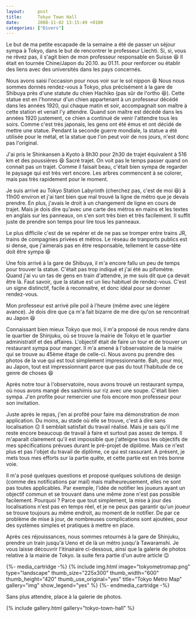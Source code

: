 ```yaml
---
layout:     post
title:      Tokyo Town Hall
date:       2008-11-02 13:15:49 +0100
categories: ["Divers"]
---
```


Le but de ma petite escapade de la semaine a été de passer un séjour sympa à Tokyo, dans le but de rencontrer le
professeur Liechti. Si, si, vous ne rêvez pas, il s'agit bien de mon professeur responsable en Suisse :laughing: Il
était en tournée Chine/Japon du 20.10. au 01.11. pour renforcer ou établir des liens avec des universités dans les
pays concernés.

<!--more-->

Nous avons saisi l'occasion pour nous voir sur le sol nippon :laughing: Nous nous sommes donnés rendez-vous à
Tokyo, plus précisément à la gare de Shibuya près d'une statute du chien Hachiko (pas sûr de l'ortho :laughing:).
Cette statue est en l'honneur d'un chien appartenant à un professeur décédé dans les années 1920, qui chaque matin
et soir, accompagnait son maître à cette station et venait l'y attendre. Quand son maître est décédé dans les
années 1920 justement, ce chien a continué de venir l'attendre tous les soirs. Comme c'est très japonais, les gens
ont été émus et ont décidé de mettre une statue. Pendant la seconde guerre mondiale, la statue a été utilisée pour
le métal, et la statue que l'on peut voir de nos jours, n'est donc pas l'original.

J'ai pris le Shinkansen à Kyoto à 8h30 pour 2h30 de trajet équivalent à 516 km et des poussières :laughing: Sacré
trajet. On voit pas le temps passer quand on connait pas un trajet. Comme il faisait beau, c'était bien sympa de
regarder le paysage qui est très vert encore. Les arbres commencent à se colorer, mais pas très rapidement pour le
moment.

Je suis arrivé au Tokyo Station Labyrinth (cherchez pas, c'est de moi :laughing:) à 11h00 environ et j'ai tant
bien que mal trouvé la ligne de métro que je devais prendre. En plus, j'avais le droit à un changement de ligne en
cours de trajet. Mais je dois dire qu'avec une carte des métros en mains et les textes en anglais sur les panneaux,
on s'en sort très bien et très facilement. Il suffit juste de prendre son temps pour lire tous les panneaux.

Le plus difficile c'est de se repérer et de ne pas se tromper entre trains JR, trains de compagnies privées et
métros. Le réseau de tranports publics est si dense, que j'aimerais pas en être responsable, tellement le
casse-tête doit être sympa :laughing:

Une fois arrivé à la gare de Shibuya, il m'a encore fallu un peu de temps pour trouver la statue. C'était pas trop
indiqué et j'ai été au pifomètre. Quand j'ai vu un tas de gens en train d'attendre, je me suis dit que ça devait
être là. Faut savoir, que la statue est un lieu habituel de rendez-vous. C'est un signe distinctif, facile à
reconnaitre, et donc idéal pour se donner rendez-vous.

Mon professeur est arrivé pile poil à l'heure (même avec une légère avance). Je dois dire que ça m'a fait bizarre
de me dire qu'on se rencontrait au Japon :laughing:

Connaissant bien mieux Tokyo que moi, il m'a proposé de nous rendre dans le quartier de Shinjuku, où se trouve la
mairie de Tokyo et le quartier administratif et des affaires. L'objectif était de faire un tour et de trouver un
restaurant sympa pour manger. Il m'a amené à l'observatoire de la mairie qui se trouve au 45ème étage de celle-ci.
Nous avons pu prendre des photos de la vue qui est tout simplement impressionnante. Bah, pour moi, au Japon, tout
est impressionnant parce que pas du tout l'habitude de ce genre de choses :laughing:

Après notre tour à l'observatoire, nous avons trouvé un restaurant sympa, où nous avons mangé des sashimis sur riz
avec une soupe. C'était bien sympa. J'en profite pour remercier une fois encore mon professeur pour son invitation.

Juste après le repas, j'en ai profité pour faire ma démonstration de mon application. Du moins, au stade où elle se
trouve, c'est à dire sans localisation :neutral_face: Il semblait satisfait du travail réalisé. Mais je sais qu'il
me reste encore beaucoup de travail à faire et surtout pas assez de temps. Il m'aparaît clairement qu'il est
impossible que j'atteigne tous les objectifs de mes spécifications prévues durant le pré-projet de diplôme. Mais ce
n'est plus et pas l'objet du travail de diplôme, ce qui est rassurant. A présent, je mets tous mes efforts sur la
partie quête, et cette partie est en très bonne voie.

Il m'a posé quelques questions et proposé quelques solutions de design (comme des notifications par mail) mais
malheureusement, elles ne sont pas toutes applicables. Par exemple, l'idée de notifier les joueurs ayant un
objectif commun et se trouvant dans une même zone n'est pas possible facilement. Pourquoi ? Parce que tout
simplement, la mise à jour des localisations n'est pas en temps réel, et je ne peux pas garantir qu'un joueur se
trouve toujours au même endroit, au moment de le notifier. De par ce problème de mise à jour, de nombreuses
complications sont ajoutées, pour des systèmes simples et pratiques à mettre en place.

Après ces réjouissances, nous sommes retournés à la gare de Shinjuku, prendre un train jusqu'à Ueno et de là un
métro jusqu'à Tawaramshi. Je vous laisse découvrir l'itinairaire ci-dessous, ainsi que la galerie de photos
relative à la mairie de Tokyo. la suite fera partie d'un autre article :wink:

{%- media_cartridge -%}
{% include img.html
    image="tokyometromap.png"
    type="landscape"
    thumb_size="225x300"
    thumb_width="600"
    thumb_height="420"
    thumb_use_original="yes"
    title="Tokyo Metro Map"
    gallery="img"
    show_legend="yes"
%}
{%- endmedia_cartridge -%}

Sans plus attendre, place à la galerie de photos.

{% include gallery.html gallery="tokyo-town-hall" %}
